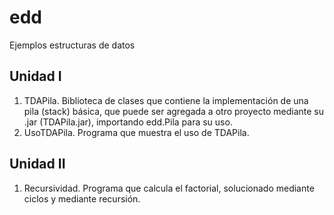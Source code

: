 # edd
Ejemplos estructuras de datos

## Unidad I
1. TDAPila. Biblioteca de clases que contiene la implementación de una pila (stack) básica, que puede ser agregada a otro proyecto mediante su .jar (TDAPila.jar), importando edd.Pila para su uso.
2. UsoTDAPila. Programa que muestra el uso de TDAPila.

## Unidad II
1. Recursividad. Programa que calcula el factorial, solucionado mediante ciclos y mediante recursión.
